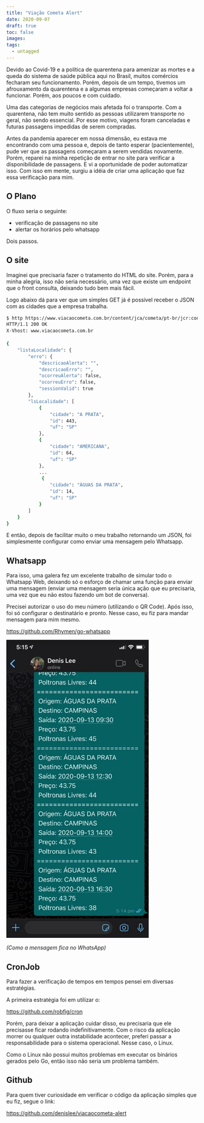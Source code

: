 ```yaml
---
title: "Viação Cometa Alert"
date: 2020-09-07
draft: true
toc: false
images:
tags:
  - untagged
---
```


Devido ao Covid-19 e a política de quarentena para amenizar as mortes e a queda do sistema de saúde pública aqui no Brasil, muitos comércios fecharam seu funcionamento. Porém, depois de um tempo, tivemos um afrouxamento da quarentena e a algumas empresas começaram a voltar a funcionar. Porém, aos poucos e com cuidado.

Uma das categorias de negócios mais afetada foi o transporte. Com a quarentena, não tem muito sentido as pessoas utilizarem transporte no geral, não sendo essencial. Por esse motivo, viagens foram canceladas e futuras passagens impedidas de serem compradas.

Antes da pandemia aparecer em nossa dimensão, eu estava me encontrando com uma pessoa e, depois de tanto esperar (pacientemente), pude ver que as passagens começaram a serem vendidas novamente. Porém, reparei na minha repetição de entrar no site para verificar a disponibilidade de passagens. E vi a oportunidade de poder automatizar isso. Com isso em mente, surgiu a idéia de criar uma aplicação que faz essa verificação para mim.

## O Plano

O fluxo seria o seguinte:

- verificação de passagens no site
- alertar os horários pelo whatsapp

Dois passos.

## O site

Imaginei que precisaria fazer o tratamento do HTML do site. Porém, para a minha alegria, isso não seria necessário, uma vez que existe um endpoint que o front consulta, deixando tudo bem mais fácil.

Logo abaixo dá para ver que um simples GET já é possível receber o JSON com as cidades que a empresa trabalha.

``` sh
$ http https://www.viacaocometa.com.br/content/jca/cometa/pt-br/jcr:content.getDestinos.json?origem=467
HTTP/1.1 200 OK
X-Vhost: www.viacaocometa.com.br

{
    "listaLocalidade": {
        "erro": {
            "descricaoAlerta": "",
            "descricaoErro": "",
            "ocorreuAlerta": false,
            "ocorreuErro": false,
            "sessionValid": true
        },
        "lsLocalidade": [
            {
                "cidade": "A PRATA",
                "id": 443,
                "uf": "SP"
            },
            {
                "cidade": "AMERICANA",
                "id": 64,
                "uf": "SP"
            },
            ...
             {
                "cidade": "ÁGUAS DA PRATA",
                "id": 14,
                "uf": "SP"
            }
        ]
    }
}
```

E então, depois de facilitar muito o meu trabalho retornando um JSON, foi simplesmente configurar como enviar uma mensagem pelo Whatsapp.

## Whatsapp

Para isso, uma galera fez um excelente trabalho de simular todo o Whatsapp Web, deixando só o esforço de chamar uma função para enviar uma mensagem (enviar uma mensagem seria única ação que eu precisaria, uma vez que eu não estou fazendo um bot de conversa).

Precisei autorizar o uso do meu número (utilizando o QR Code). Após isso, foi só configurar o destinatário e pronto. Nesse caso, eu fiz para mandar mensagem para mim mesmo.

https://github.com/Rhymen/go-whatsapp

![mensagem no whatsapp](post-004-msg.webp)

*(Como a mensagem fica no WhatsApp)*

## CronJob

Para fazer a verificação de tempos em tempos pensei em diversas estratégias.

A primeira estratégia foi em utilizar o:

https://github.com/robfig/cron

Porém, para deixar a aplicação cuidar disso, eu precisaria que ele precisasse ficar rodando indefinitivamente. Com o risco da aplicação morrer ou qualquer outra instabilidade acontecer, preferi passar a responsabilidade para o sistema operacional. Nesse caso, o Linux.

Como o Linux não possui muitos problemas em executar os binários gerados pelo Go, então isso não seria um problema também.

## Github

Para quem tiver curiosidade em verificar o código da aplicação simples que eu fiz, segue o link:

https://github.com/denislee/viacaocometa-alert
